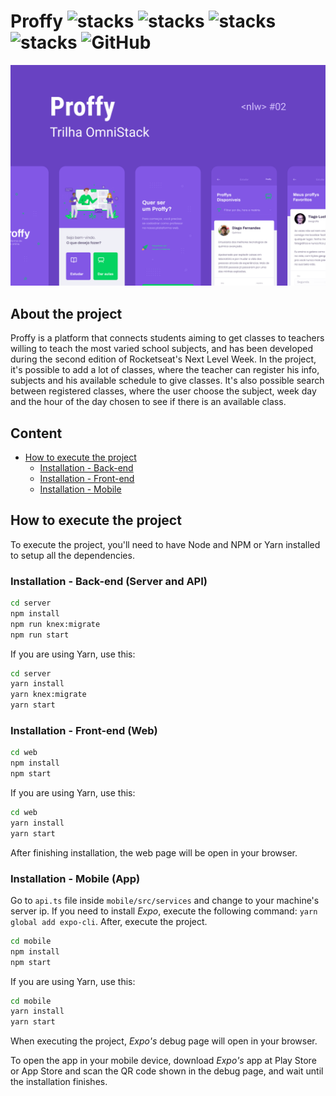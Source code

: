 # Proffy ![stacks](https://img.shields.io/badge/NodeJS-v12.18.1-brightgreen) ![stacks](https://img.shields.io/badge/ReactJS-v16.13.1-brightgreen) ![stacks](https://img.shields.io/badge/Expo-v38.0.8-brightgreen) ![stacks](https://img.shields.io/badge/Stack-Typescript-blue) ![GitHub](https://img.shields.io/github/license/legeannd/nextlevelweek-proffy)


<p align="center">
  <img src="uploads/capa-mobile.png"/>
</p>

## About the project <a id="secao-en_us"></a>

Proffy is a platform that connects students aiming to get classes to teachers willing to teach the most varied school subjects, and has been developed during the second edition of Rocketseat's Next Level Week. In the project, it's possible to add a lot of classes, where the teacher can register his info, subjects and his available schedule to give classes. It's also possible search between registered classes, where the user choose the subject, week day and the hour of the day chosen to see if there is an available class.

## Content 
  * [How to execute the project](#installation)
    * [Installation - Back-end](#installation-back)
    * [Installation - Front-end](#installation-front)
    * [Installation - Mobile](#installation-mobile)

## How to execute the project <a id="installation"></a>
To execute the project, you'll need to have Node and NPM or Yarn installed to setup all the dependencies.


### Installation - Back-end (Server and API) <a id="installation-back"></a>

```bash
cd server
npm install
npm run knex:migrate
npm run start
```

If you are using Yarn, use this:
```bash
cd server
yarn install
yarn knex:migrate
yarn start
```

### Installation - Front-end (Web) <a id="installation-front"></a>

```bash
cd web
npm install
npm start
```

If you are using Yarn, use this:
```bash
cd web
yarn install
yarn start
```

After finishing installation, the web page will be open in your browser.

### Installation - Mobile (App) <a id="installation-mobile"></a>

Go to `api.ts` file inside `mobile/src/services` and change to your machine's server ip.
If you need to install *Expo*, execute the following command: `yarn global add expo-cli`.
After, execute the project.


```bash
cd mobile
npm install
npm start
```

If you are using Yarn, use this:
```bash
cd mobile
yarn install
yarn start
```

When executing the project, *Expo's* debug page will open in your browser.

To open the app in your mobile device, download *Expo's* app at Play Store or App Store and scan the QR code shown in the debug page, and wait until the installation finishes.
